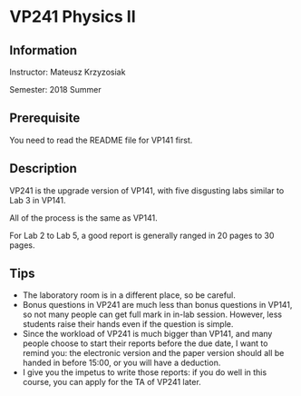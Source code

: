 # VP241 Physics II

## Information

Instructor: Mateusz Krzyzosiak

Semester: 2018 Summer

## Prerequisite

You need to read the README file for VP141 first.

## Description

VP241 is the upgrade version of VP141, with five disgusting labs similar to Lab 3 in VP141.

All of the process is the same as VP141.

For Lab 2 to Lab 5, a good report is generally ranged in 20 pages to 30 pages.

## Tips

- The laboratory room is in a different place, so be careful.
- Bonus questions in VP241 are much less than bonus questions in VP141, so not many people can get full mark in in-lab session. However, less students raise their hands even if the question is simple. 
- Since the workload of VP241 is much bigger than VP141, and many people choose to start their reports before the due date, I want to remind you: the electronic version and the paper version should all be handed in before 15:00, or you will have a deduction.
- I give you the impetus to write those reports: if you do well in this course, you can apply for the TA of VP241 later.

 